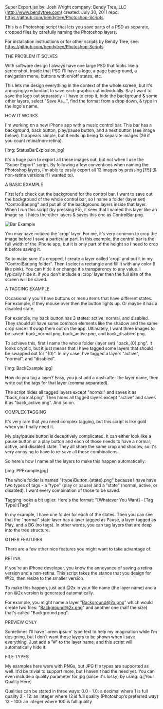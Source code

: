 Super Export.jsx
  by: Josh Wright
  company: Bendy Tree, LLC (http://www.bendytree.com)
  created: July 30, 2011
  repo: https://github.com/bendytree/Photoshop-Scripts
  
  
This is a Photoshop script that lets you save parts of a PSD as separate,
cropped files by carefully naming the Photoshop layers.

For installation instructions or for other scripts by Bendy Tree, see:
https://github.com/bendytree/Photoshop-Scripts



THE PROBLEM IT SOLVES

With software design I always have one large PSD that looks like a screenshot.
Inside that PSD I'll have a logo, a page background, a navigation menu, buttons
with on/off states, etc.

This lets me design everything in the context of the whole screen, but it's
annoyingly redundant to save each graphic out individually. Say I want to save
the logo out separately - I have to crop it, hide the background & some other
layers, select "Save As...", find the format from a drop down, & type in the
logo's name.


HOW IT WORKS

I'm working on a new iPhone app with a music control bar.  This bar has a
background, back button, play/pause button, and a next button (see image below).
It appears simple, but it ends up being 13 separate images (26 if you count
retina/non-retina).

[img: StatusBarExplosion.jpg]

It's a huge pain to export all these images out, but not when I use the "Super
Export" script.  By following a few conventions when naming the Photoshop layers,
I'm able to easily export all 13 images by pressing [F5] (& non-retina versions
if I wanted to).


A BASIC EXAMPLE

First let's check out the background for the control bar.  I want to save out
the background of the whole control bar, so I name a folder (layer set)
"ControlBar.png" and put all of the background layers inside that layer.  When
I run this script (by pressing F5), it sees that I named this layer like an
image so it hides the other layers & saves this one as ControlBar.png.

![Bar Example](https://raw.github.com/bclubb/Photoshop-Scripts/master/BarExample.jpg)

You may have noticed the 'crop' layer. For me, it's very common to crop the
image before I save a particular part.  In this example, the control bar is
the full width of the iPhone app, but it is only part of the height so I need
to crop it before saving it.

So to make sure it's cropped, I create a layer called 'crop' and put it in my
"ControlBar.png folder". Then I select a rectangle and fill it with any color
(I like pink).  You can hide it or change it's transparency to any value. I
typically hide it.  If you don't include a 'crop' layer then the full size of
the screen will be saved.



A TAGGING EXAMPLE

Occasionally you'll have buttons or menu items that have different states. For
example, if they mouse over then the button lights up.  Or maybe it has a
disabled state.

For example, my back button has 3 states: active, normal, and disabled. They
should all have some common elements like the shadow and the same crop since
I'll swap them out on the app.  Ultimately, I want three images to be saved:
back_normal.png, back_active.png, and back_disabled.png.

To achieve this, first I name the whole folder (layer set) "back_{0}.png".
It looks cryptic, but it just means that I have tagged some layers that should
be swapped out for "{0}".  In my case, I've tagged a layers "active", "normal",
and "disabled".

[img: BackExample.jpg]

How do you tag a layer?  Easy, you just add a dash after the layer name, then
write out the tags for that layer (comma separated).

The script hides all tagged layers except "normal" and saves it as
"back_normal.png".  Then hides all tagged layers except "active" and saves it
as "back_active.png". And so on.


COMPLEX TAGGING

It's very rare that you need complex tagging, but this script is like gold
when you finally need it.

My play/pause button is deceptively complicated.  It can either look like a
pause button or a play button and each of those needs to have a normal, active,
and disabled state.  They all share the same crop and shadow, so it's very
annoying to have to re-save all those combinations.

So here's how I name all the layers to make this happen automatically:

[img: PPExample.jpg]

The whole folder is named "{type}Button_{state}.png" because I have have two
types of tags - a "type" (play or pause) and a "state" (normal, active, or
disabled).  I want every combination of those to be saved.

Tagging looks a bit uglier.  Here's the format:
"[Whatever You Want] - [Tag Type]:[Tag]"

In my example, I have one folder for each of the states.  Then you can see
that the "normal" state layer has a layer tagged as Pause, a layer tagged as
Play, and a BG (no tags).  In other words, you can tag layers that are deep
into the tree structure.



OTHER FEATURES

There are a few other nice features you might want to take advantage of. 


RETINA

If you're an iPhone developer, you know the annoyance of saving a retina 
version and a non-retina.  This script takes the stance that you design
for @2x, then resize to the smaller version.

To make this happen, just add @2x in your file name (the layer name) and
a non @2x version is generated automatically.

For example, you might name a layer "Background@2x.png" which would create
two files: "Background@2x.png" and another one (half the size) that's
called "Background.png".


PREVIEW ONLY

Sometimes I'll have 'lorem ipsum' type text to help my imagination while I'm
designing, but I don't want those layers to be shown when I save everything.
Just add a "#" to the layer name, and this script will automatically hide it.


FILE TYPES

My examples here were with PNGs, but JPG file types are supported as well.
It'd be trivial to support more, but I haven't had the need yet.  You can
even include a quality parameter for jpg (since it's lossy) by using:
q:[Your Quality Here]

Qualities can be stated in three ways:
0.0 - 1.0: a decimal where 1 is full quality
2 - 12: an integer where 12 is full quality (Photoshop's preferred way)
13 - 100: an integer where 100 is full quality
